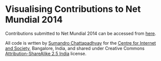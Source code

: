 Visualising Contributions to Net Mundial 2014
=============================================

Contributions submitted to Net Mundial 2014 can be accessed from [here](http://content.netmundial.br/docs/contribs).

All code is wrtten by [Sumandro Chattapadhyay](http://ajantriks.net/) for the [Centre for Internet and Society](http://cis-india.org/), Bangalore, India, and shared under Creative Commons [Attribution-ShareAlike 2.5 India](http://creativecommons.org/licenses/by-sa/2.5/in/) license.
